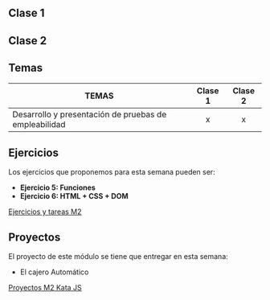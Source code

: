 ## Clase 1

## Clase 2

## Temas
|TEMAS   | Clase 1| Clase 2|
|---|:---:|:---:|
|Desarrollo y presentación de pruebas de empleabilidad|x|x|

## Ejercicios
Los ejercicios que proponemos para esta semana pueden ser:
- **Ejercicio 5: Funciones**
- **Ejercicio 6: HTML + CSS + DOM**

[Ejercicios y tareas M2](/Ejercicios%20y%20tareas/Ejercicios%20y%20tareas%20M2.md)

## Proyectos
El proyecto de este módulo se tiene que entregar en esta semana:
- El cajero Automático

[Proyectos M2 Kata JS](/Proyectos/Proyectos%20M2%20Kata%20JS.md)
